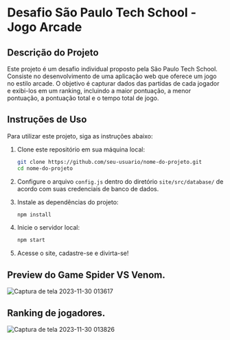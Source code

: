 # Desafio São Paulo Tech School - Jogo Arcade

## Descrição do Projeto

Este projeto é um desafio individual proposto pela São Paulo Tech School. Consiste no desenvolvimento de uma aplicação web que oferece um jogo no estilo arcade. O objetivo é capturar dados das partidas de cada jogador e exibi-los em um ranking, incluindo a maior pontuação, a menor pontuação, a pontuação total e o tempo total de jogo.

## Instruções de Uso

Para utilizar este projeto, siga as instruções abaixo:

1. Clone este repositório em sua máquina local:

    ```bash
    git clone https://github.com/seu-usuario/nome-do-projeto.git
    cd nome-do-projeto
    ```

2. Configure o arquivo `config.js` dentro do diretório `site/src/database/` de acordo com suas credenciais de banco de dados.

3. Instale as dependências do projeto:

    ```bash
    npm install
    ```

4. Inicie o servidor local:

    ```bash
    npm start
    ```
5. Acesse o site, cadastre-se e divirta-se!

## Preview do Game Spider VS Venom.
![Captura de tela 2023-11-30 013617](https://github.com/v-leonel/Spider-Man-Vs-Venom-Ranking/assets/111584457/c6550920-3dfd-42ab-86ea-34a3313cb9c5)
## Ranking de jogadores.
![Captura de tela 2023-11-30 013826](https://github.com/v-leonel/Spider-Man-Vs-Venom-Ranking/assets/111584457/553e91f9-55ed-4e82-8ef7-c24477c1ab44)


